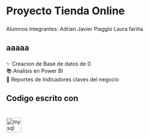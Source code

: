 <h1 align="left">Proyecto Tienda Online</h1>

###

<p align="left">Alumnos integrantes: Adrian Javier Piaggio 
                                     Laura fariña</p>

###

<h2 align="left">aaaaa</h2>

###

<p align="left">✨ Creacion de Base de datos de 0<br>📚 Analisis en Power BI<br>🎯 Reportes de Indicadores claves del negocio</p>

###

<h2 align="left">Codigo escrito con</h2>

###

<br clear="both">

<div align="left">
  <img src="https://cdn.jsdelivr.net/gh/devicons/devicon/icons/mysql/mysql-original.svg" height="40" alt="mysql logo"  />
</div>

###
